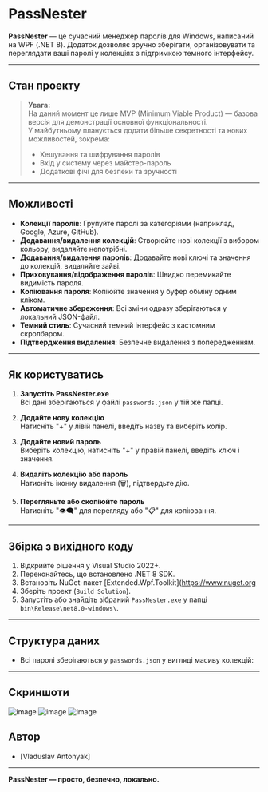 ﻿# PassNester

**PassNester** — це сучасний менеджер паролів для Windows, написаний на WPF (.NET 8). Додаток дозволяє зручно зберігати, організовувати та переглядати ваші паролі у колекціях з підтримкою темного інтерфейсу.

---

## Стан проекту

> **Увага:**  
> На даний момент це лише MVP (Minimum Viable Product) — базова версія для демонстрації основної функціональності.  
> У майбутньому планується додати більше секретності та нових можливостей, зокрема:
> - Хешування та шифрування паролів
> - Вхід у систему через майстер-пароль
> - Додаткові фічі для безпеки та зручності

---

## Можливості

- **Колекції паролів**: Групуйте паролі за категоріями (наприклад, Google, Azure, GitHub).
- **Додавання/видалення колекцій**: Створюйте нові колекції з вибором кольору, видаляйте непотрібні.
- **Додавання/видалення паролів**: Додавайте нові ключі та значення до колекцій, видаляйте зайві.
- **Приховування/відображення паролів**: Швидко перемикайте видимість пароля.
- **Копіювання пароля**: Копіюйте значення у буфер обміну одним кліком.
- **Автоматичне збереження**: Всі зміни одразу зберігаються у локальний JSON-файл.
- **Темний стиль**: Сучасний темний інтерфейс з кастомним скролбаром.
- **Підтвердження видалення**: Безпечне видалення з попередженням.

---

## Як користуватись

1. **Запустіть PassNester.exe**  
   Всі дані зберігаються у файлі `passwords.json` у тій же папці.

2. **Додайте нову колекцію**  
   Натисніть "+" у лівій панелі, введіть назву та виберіть колір.

3. **Додайте новий пароль**  
   Виберіть колекцію, натисніть "+" у правій панелі, введіть ключ і значення.

4. **Видаліть колекцію або пароль**  
   Натисніть іконку видалення (🗑️), підтвердьте дію.

5. **Перегляньте або скопіюйте пароль**  
   Натисніть "👁‍🗨" для перегляду або "📋" для копіювання.

---

## Збірка з вихідного коду

1. Відкрийте рішення у Visual Studio 2022+.
2. Переконайтесь, що встановлено .NET 8 SDK.
3. Встановіть NuGet-пакет [Extended.Wpf.Toolkit](https://www.nuget.org
4. Зберіть проект (`Build Solution`).
5. Запустіть або знайдіть зібраний `PassNester.exe` у папці `bin\Release\net8.0-windows\`.

---

## Структура даних

- Всі паролі зберігаються у `passwords.json` у вигляді масиву колекцій:

---

## Скриншоти

![image](https://github.com/user-attachments/assets/7fcf8eb5-0e74-4f27-9dc1-0f58090557ae)
![image](https://github.com/user-attachments/assets/82835efc-d788-42a6-b6a6-d9f63a6815af)
![image](https://github.com/user-attachments/assets/eee6981e-e74c-4d65-81db-a50bf68108e1)

## Автор

- [Vladuslav Antonyak]

---

**PassNester — просто, безпечно, локально.**
